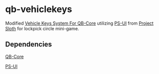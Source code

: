 # qb-vehiclekeys #
Modified [Vehicle Keys System For QB-Core](https://github.com/qbcore-framework/qb-vehiclekeys) utilizing [PS-UI](https://github.com/Project-Sloth/ps-ui) from [Project Sloth](https://github.com/Project-Sloth) for lockpick circle mini-game.

## Dependencies ##
[QB-Core](https://github.com/qbcore-framework/)

[PS-UI](https://github.com/Project-Sloth/ps-ui)

